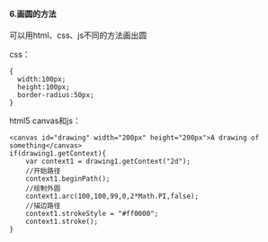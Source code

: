 #### 6.画圆的方法
可以用html、css、js不同的方法画出圆

css：
```
{
  width:100px;
  height:100px;
  border-radius:50px;
}
```

html5 canvas和js：
```
<canvas id="drawing" width="200px" height="200px">A drawing of something</canvas>
if(drawing1.getContext){
    var context1 = drawing1.getContext("2d");
    //开始路径
    context1.beginPath();
    //绘制外圆
    context1.arc(100,100,99,0,2*Math.PI,false);
    //描边路径
    context1.strokeStyle = "#ff0000";
    context1.stroke();
}
```
